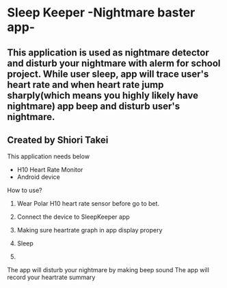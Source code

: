 # Sleep Keeper -Nightmare baster app-

## This application is used as nightmare detector and disturb your nightmare with alerm for school project. While user sleep, app will trace user's heart rate and when heart rate jump sharply(which means you highly likely have nightmare) app beep and disturb user's nightmare.
## Created by Shiori Takei

This application needs below

- H10 Heart Rate Monitor<Any Polar product will do>
- Android device

How to use?

1. Wear Polar H10 heart rate sensor before go to bet.
2. Connect the device to SleepKeeper app
3. Making sure heartrate graph in app display propery
4. Sleep 
  
5.  
<Case A: If you have nightmare>
The app will disturb your nightmare by making beep sound
  
<Case B: If you have nightmare>
The app will record your heartrate summary
